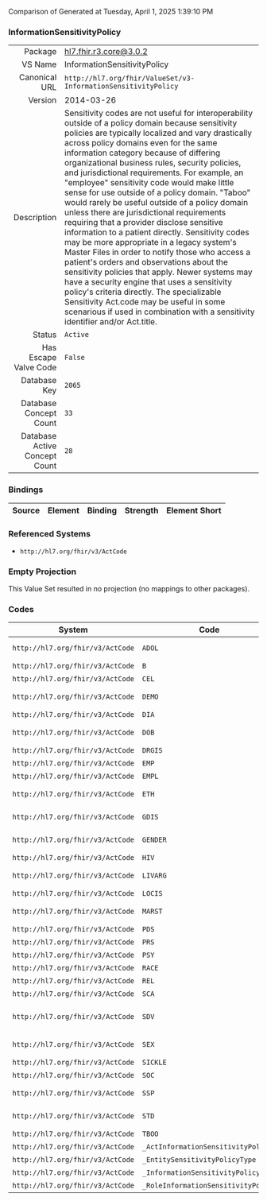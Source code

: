 Comparison of 
Generated at Tuesday, April 1, 2025 1:39:10 PM

### InformationSensitivityPolicy

|      |     |
| ---: | --- |
| Package | hl7.fhir.r3.core@3.0.2 |
| VS Name | InformationSensitivityPolicy |
| Canonical URL | `http://hl7.org/fhir/ValueSet/v3-InformationSensitivityPolicy` |
| Version | 2014-03-26 |
| Description | Sensitivity codes are not useful for interoperability outside of a policy domain because sensitivity policies are typically localized and vary drastically across policy domains even for the same information category because of differing organizational business rules, security policies, and jurisdictional requirements.  For example, an "employee" sensitivity code would make little sense for use outside of a policy domain.   "Taboo" would rarely be useful outside of a policy domain unless there are jurisdictional requirements requiring that a provider disclose sensitive information to a patient directly. Sensitivity codes may be more appropriate in a legacy system's Master Files in order to notify those who access a patient's orders and observations about the sensitivity policies that apply.  Newer systems may have a security engine that uses a sensitivity policy's criteria directly. The specializable Sensitivity Act.code may be useful in some scenarious if used in combination with a sensitivity identifier and/or Act.title. |
| Status | `Active` |
| Has Escape Valve Code | `False` |
| Database Key | `2065` |
| Database Concept Count | `33` |
| Database Active Concept Count | `28` |
### Bindings

| Source | Element | Binding | Strength | Element Short |
| ------ | ------- | ------- | -------- | ------------- |

### Referenced Systems

* `http://hl7.org/fhir/v3/ActCode`
### Empty Projection

This Value Set resulted in no projection (no mappings to other packages).

### Codes

| System | Code | Display |
| ------ | ---- | ------- |
| `http://hl7.org/fhir/v3/ActCode` | `ADOL` | adolescent information sensitivity |
| `http://hl7.org/fhir/v3/ActCode` | `B` | business information sensitivity |
| `http://hl7.org/fhir/v3/ActCode` | `CEL` | celebrity information sensitivity |
| `http://hl7.org/fhir/v3/ActCode` | `DEMO` | all demographic information sensitivity |
| `http://hl7.org/fhir/v3/ActCode` | `DIA` | diagnosis information sensitivity |
| `http://hl7.org/fhir/v3/ActCode` | `DOB` | date of birth information sensitivity |
| `http://hl7.org/fhir/v3/ActCode` | `DRGIS` | drug information sensitivity |
| `http://hl7.org/fhir/v3/ActCode` | `EMP` | employee information sensitivity |
| `http://hl7.org/fhir/v3/ActCode` | `EMPL` | employer information sensitivity |
| `http://hl7.org/fhir/v3/ActCode` | `ETH` | substance abuse information sensitivity |
| `http://hl7.org/fhir/v3/ActCode` | `GDIS` | genetic disease information sensitivity |
| `http://hl7.org/fhir/v3/ActCode` | `GENDER` | gender and sexual orientation information sensitivity |
| `http://hl7.org/fhir/v3/ActCode` | `HIV` | HIV/AIDS information sensitivity |
| `http://hl7.org/fhir/v3/ActCode` | `LIVARG` | living arrangement information sensitivity |
| `http://hl7.org/fhir/v3/ActCode` | `LOCIS` | location information sensitivity |
| `http://hl7.org/fhir/v3/ActCode` | `MARST` | marital status information sensitivity |
| `http://hl7.org/fhir/v3/ActCode` | `PDS` | patient default sensitivity |
| `http://hl7.org/fhir/v3/ActCode` | `PRS` | patient requested sensitivity |
| `http://hl7.org/fhir/v3/ActCode` | `PSY` | psychiatry information sensitivity |
| `http://hl7.org/fhir/v3/ActCode` | `RACE` | race information sensitivity |
| `http://hl7.org/fhir/v3/ActCode` | `REL` | religion information sensitivity |
| `http://hl7.org/fhir/v3/ActCode` | `SCA` | sickle cell anemia |
| `http://hl7.org/fhir/v3/ActCode` | `SDV` | sexual assault, abuse, or domestic violence information sensitivity |
| `http://hl7.org/fhir/v3/ActCode` | `SEX` | sexuality and reproductive health information sensitivity |
| `http://hl7.org/fhir/v3/ActCode` | `SICKLE` | sickle cell |
| `http://hl7.org/fhir/v3/ActCode` | `SOC` | social services sensitivity |
| `http://hl7.org/fhir/v3/ActCode` | `SSP` | sensitive service provider information sensitivity |
| `http://hl7.org/fhir/v3/ActCode` | `STD` | sexually transmitted disease information sensitivity |
| `http://hl7.org/fhir/v3/ActCode` | `TBOO` | taboo |
| `http://hl7.org/fhir/v3/ActCode` | `_ActInformationSensitivityPolicy` | ActInformationSensitivityPolicy |
| `http://hl7.org/fhir/v3/ActCode` | `_EntitySensitivityPolicyType` | EntityInformationSensitivityPolicy |
| `http://hl7.org/fhir/v3/ActCode` | `_InformationSensitivityPolicy` | InformationSensitivityPolicy |
| `http://hl7.org/fhir/v3/ActCode` | `_RoleInformationSensitivityPolicy` | RoleInformationSensitivityPolicy |
